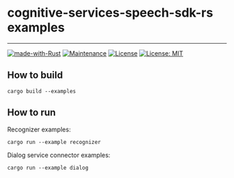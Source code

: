 # cognitive-services-speech-sdk-rs examples

---
[![made-with-Rust](https://img.shields.io/badge/Made%20with-Rust-1f425f.svg)](https://www.rust-lang.org/)
[![Maintenance](https://img.shields.io/badge/Maintained%3F-yes-green.svg)](../../graphs/commit-activity)
[![License](https://img.shields.io/badge/License-Apache-blue.svg)](LICENSE-APACHE)
[![License: MIT](https://img.shields.io/badge/License-MIT-yellow.svg)](LICENSE-MIT)

## How to build

```
cargo build --examples
```

## How to run

Recognizer examples:

```
cargo run --example recognizer
```

Dialog service connector examples:

```
cargo run --example dialog
```